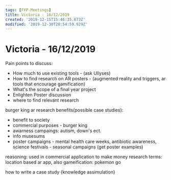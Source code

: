 ```yaml
---
tags: [FYP-Meetings]
title: Victoria - 16/12/2019
created: '2019-12-15T15:46:35.673Z'
modified: '2019-12-30T20:54:59.929Z'
---
```


# Victoria - 16/12/2019
Pain points to discuss: 
- How much to use existing tools  - (ask Ullyses)
- How to find research on AR posters - (augmented reality and triggers, ar tools that encourage gamification)
- What's the scope of a final year project
- Enlighten Poster discussion
- where to find relevant research

burger king ar
research benefits(possible case studies):
- benefit to society
- commercial purposes - burger king 
- awarness campaings: autism, down's ect.
- info musesums
- poster campaigns - mental health care weeks, antibiotic awareness, science festivals - seasonal campaigns (get poster examples)

reasoning: used in commercial application to make money
research terms: location based ar app, also gameification:  pokemon go

how to write a case study
 {knowledge assimulation}


